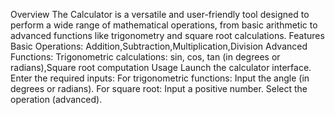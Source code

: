 Overview
The Calculator is a versatile and user-friendly tool designed to perform a wide range of mathematical operations, from basic arithmetic to advanced functions like trigonometry and square root calculations.
Features
Basic Operations:
Addition,Subtraction,Multiplication,Division
Advanced Functions:
Trigonometric calculations: sin, cos, tan (in degrees or radians),Square root computation
Usage
Launch the calculator interface.
Enter the required inputs:
For trigonometric functions: Input the angle (in degrees or radians).
For square root: Input a positive number.
Select the operation (advanced).
